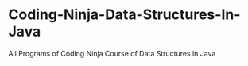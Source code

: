 # Coding-Ninja-Data-Structures-In-Java
All Programs of Coding Ninja Course of Data Structures in Java

